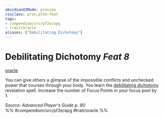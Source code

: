 ```yaml
---
obsidianUIMode: preview
cssclass: pf2e,pf2e-feat
tags:
- compendium/src/pf2e/apg
- trait/oracle
aliases: ["Debilitating Dichotomy"]
---
```

# Debilitating Dichotomy  *Feat 8*  
[oracle](../../rules/traits/oracle-apg.md)  


You can give others a glimpse of the impossible conflicts and unchecked power that courses through your body. You learn the [debilitating dichotomy](../spells/debilitating-dichotomy-apg.md) revelation spell. Increase the number of Focus Points in your focus pool by 1.

*Source: Advanced Player's Guide p. 80*  
%% #compendium/src/pf2e/apg #trait/oracle %%